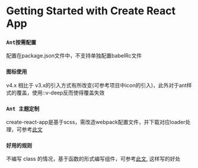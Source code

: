# Getting Started with Create React App

### `Ant按需配置`
配置在package.json文件中，不支持单独配置babelRc文件  


### `图标使用`

v4.x 相比于 v3.x的引入方式有所改变(可参考项目中icon的引入)，此外对于ant样式的覆盖，使用::v-deep反而使得覆盖失效

### `Ant 主题定制`

create-react-app是基于scss，需改造webpack配置文件，并下载对应loader处理，可参考[此文](https://segmentfault.com/a/1190000023327242)


###  `好用的规则`

不编写 class 的情况，基于函数的形式编写组件，可参考[此文](https://zh-hans.reactjs.org/docs/hooks-intro.html), 这样写的好处